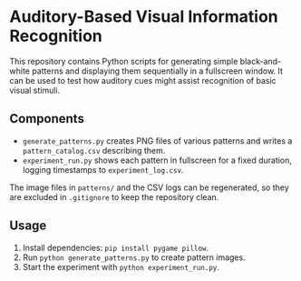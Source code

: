 # Auditory-Based Visual Information Recognition

This repository contains Python scripts for generating simple black-and-white patterns and displaying them sequentially in a fullscreen window. It can be used to test how auditory cues might assist recognition of basic visual stimuli.

## Components
- `generate_patterns.py` creates PNG files of various patterns and writes a `pattern_catalog.csv` describing them.
- `experiment_run.py` shows each pattern in fullscreen for a fixed duration, logging timestamps to `experiment_log.csv`.

The image files in `patterns/` and the CSV logs can be regenerated, so they are excluded in `.gitignore` to keep the repository clean.

## Usage
1. Install dependencies: `pip install pygame pillow`.
2. Run `python generate_patterns.py` to create pattern images.
3. Start the experiment with `python experiment_run.py`.

